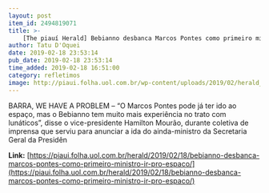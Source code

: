 ```yaml
---
layout: post
item_id: 2494819071
title: >-
    [The piauí Herald] Bebianno desbanca Marcos Pontes como primeiro ministro a ir pro espaço
author: Tatu D'Oquei
date: 2019-02-18 23:53:14
pub_date: 2019-02-18 23:53:14
time_added: 2019-02-18 16:51:00
category: refletimos
image: http://piaui.folha.uol.com.br/wp-content/uploads/2019/02/herald_redes_18022019.jpg
---
```


BARRA, WE HAVE A PROBLEM – “O Marcos Pontes pode já ter ido ao espaço, mas o Bebianno tem muito mais experiência no trato com lunáticos”, disse o vice-presidente Hamilton Mourão, durante coletiva de imprensa que serviu para anunciar a ida do ainda-ministro da Secretaria Geral da Presidên

**Link:** [https://piaui.folha.uol.com.br/herald/2019/02/18/bebianno-desbanca-marcos-pontes-como-primeiro-ministro-ir-pro-espaco/](https://piaui.folha.uol.com.br/herald/2019/02/18/bebianno-desbanca-marcos-pontes-como-primeiro-ministro-ir-pro-espaco/)

